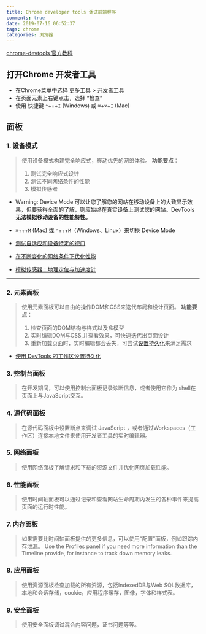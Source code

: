 ```yaml
---
title: Chrome developer tools 调试前端程序
comments: true
date: 2019-07-16 06:52:37
tags: chrome
categories: 浏览器
---
```


[chrome-devtools 官方教程](https://developers.google.com/web/tools/chrome-devtools/)


## 打开Chrome 开发者工具
- 在Chrome菜单中选择 更多工具 > 开发者工具
- 在页面元素上右键点击，选择 “检查”
- 使用 快捷键 <code>⌃</code>+<code>⇧</code>+<code>I</code> (Windows) 或 <code>⌘</code>+<code>⌥</code>+<code>I</code> (Mac)

## 面板

### 1. 设备模式
> 使用设备模式构建完全响应式，移动优先的网络体验。
> **功能要点**：
> 1. 测试完全响应式设计
> 2. 测试不同网络条件的性能
> 3. 模拟传感器

- Warning: Device Mode 可以让您了解您的网站在移动设备上的大致显示效果，但要获得全面的了解，则应始终在真实设备上测试您的网站。DevTools **无法模拟移动设备的性能特性。**
- <code>⌘</code>+<code>⇧</code>+<code>M</code> (Mac) 或 <code>⌃</code>+<code>⇧</code>+<code>M</code>（Windows、Linux）来切换 Device Mode

- [测试自适应和设备特定的视口](https://developers.google.com/web/tools/chrome-devtools/device-mode/emulate-mobile-viewports)
- [在不断变化的网络条件下优化性能](https://developers.google.com/web/tools/chrome-devtools/network-performance/network-conditions)
- [模拟传感器：地理定位与加速度计](https://developers.google.com/web/tools/chrome-devtools/device-mode/device-input-and-sensors)

---

### 2. 元素面板
> 使用元素面板可以自由的操作DOM和CSS来迭代布局和设计页面。
> **功能要点**：
> 1. 检查页面的DOM结构与样式以及盒模型
> 2. 实时编辑DOM与CSS,并查看效果，可快速迭代出页面设计
> 3. 重新加载页面时，实时编辑都会丢失，可尝试[设置持久化](https://developers.google.com/web/tools/setup/setup-workflow)来满足需求

 - [使用 DevTools 的工作区设置持久化](https://developers.google.com/web/tools/setup/setup-workflow)

### 3. 控制台面板
> 在开发期间，可以使用控制台面板记录诊断信息，或者使用它作为 shell在页面上与JavaScript交互。
### 4. 源代码面板
> 在源代码面板中设置断点来调试 JavaScript ，或者通过Workspaces（工作区）连接本地文件来使用开发者工具的实时编辑器。
### 5. 网络面板
> 使用网络面板了解请求和下载的资源文件并优化网页加载性能。
### 6. 性能面板
> 使用时间轴面板可以通过记录和查看网站生命周期内发生的各种事件来提高页面的运行时性能。
### 7. 内存面板
> 如果需要比时间轴面板提供的更多信息，可以使用“配置”面板，例如跟踪内存泄漏。 Use the Profiles panel if you need more information than the Timeline provide, for instance to track down memory leaks.
### 8. 应用面板
> 使用资源面板检查加载的所有资源，包括IndexedDB与Web SQL数据库，本地和会话存储，cookie，应用程序缓存，图像，字体和样式表。
### 9. 安全面板
> 使用安全面板调试混合内容问题，证书问题等等。
